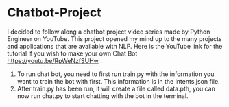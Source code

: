 # Chatbot-Project
I decided to follow along a chatbot project video series made by Python Engineer on YouTube. This project opened my mind up to the many projects and applications that are available with NLP. Here is the YouTube link for the tutorial if you wish to make your own Chat Bot https://youtu.be/RpWeNzfSUHw .


1. To run chat bot, you need to first run train.py with the information you want to train the bot with first. This information is in the intents.json file.
2. After train.py has been run, it will create a file called data.pth, you can now run chat.py to start chatting with the bot in the terminal.

